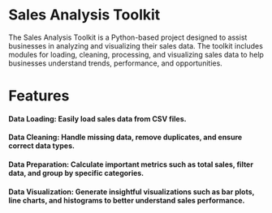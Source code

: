 
# Sales Analysis Toolkit
The Sales Analysis Toolkit is a Python-based project designed to assist businesses in analyzing and visualizing their sales data. The toolkit includes modules for loading, cleaning, processing, and visualizing sales data to help businesses understand trends, performance, and opportunities.

# Features
####  **Data Loading**: Easily load sales data from CSV files.
#### **Data Cleaning**: Handle missing data, remove duplicates, and ensure correct data types.
#### **Data Preparation**: Calculate important metrics such as total sales, filter data, and group by specific categories.
#### **Data Visualization**: Generate insightful visualizations such as bar plots, line charts, and histograms to better understand sales performance.
